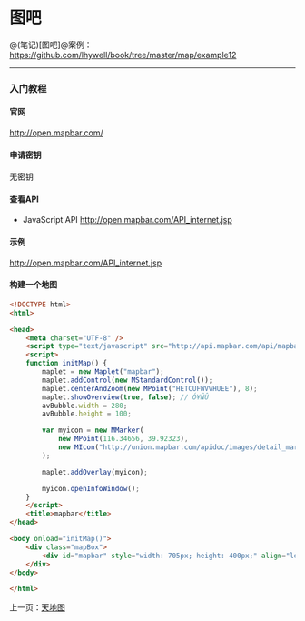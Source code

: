 图吧
====================

@(笔记)[图吧]@案例：https://github.com/lhywell/book/tree/master/map/example12

-------------------

### 入门教程

#### 官网
http://open.mapbar.com/

#### 申请密钥
无密钥

#### 查看API
- JavaScript API
http://open.mapbar.com/API_internet.jsp


#### 示例
http://open.mapbar.com/API_internet.jsp

#### 构建一个地图

```html
<!DOCTYPE html>
<html>

<head>
    <meta charset="UTF-8" />
    <script type="text/javascript" src="http://api.mapbar.com/api/mapbar31.2.js"></script>
    <script>
    function initMap() {
        maplet = new Maplet("mapbar");
        maplet.addControl(new MStandardControl());
        maplet.centerAndZoom(new MPoint("HETCUFWVVHUEE"), 8);
        maplet.showOverview(true, false); // Ó¥ÑÛ
        avBubble.width = 280;
        avBubble.height = 100;

        var myicon = new MMarker(
            new MPoint(116.34656, 39.92323),
            new MIcon("http://union.mapbar.com/apidoc/images/detail_mark.gif", 24, 24)
        );

        maplet.addOverlay(myicon);

        myicon.openInfoWindow();
    }
    </script>
    <title>mapbar</title>
</head>

<body onload="initMap()">
    <div class="mapBox">
        <div id="mapbar" style="width: 705px; height: 400px;" align="left"></div>
    </div>
</body>

</html>
```

上一页：[天地图](https://github.com/lhywell/book/blob/master/map/1.8README.md)